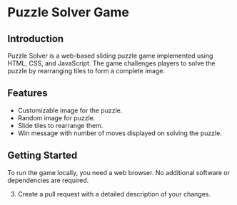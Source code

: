 # Puzzle Solver Game

## Introduction

Puzzle Solver is a web-based sliding puzzle game implemented using HTML, CSS, and JavaScript. The game challenges players to solve the puzzle by rearranging tiles to form a complete image.


## Features

- Customizable image for the puzzle.
- Random image for puzzle.
- Slide tiles to rearrange them.
- Win message with number of moves displayed on solving the puzzle.

## Getting Started

To run the game locally, you need a web browser. No additional software or dependencies are required.


3. Create a pull request with a detailed description of your changes.
